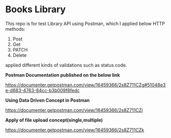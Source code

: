 # Books Library
This repo is for test Library API using Postman, which I applied below HTTP methods:
1. Post
2. Get
3. PATCH
4. Delete

 applied different kinds of validations such as status code.

**Postman Documentation published on the below link**

https://documenter.getpostman.com/view/16459366/2s8Z711CZg#51048e3e-d683-4763-84cc-b3b009f8fedc


**Using Data Driven Concept in Postman**

https://documenter.getpostman.com/view/16459366/2s8Z711CZj



**Apply of file upload concept(single,multiple)**


https://documenter.getpostman.com/view/16459366/2s8Z711CZk
